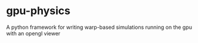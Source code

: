 # gpu-physics
A python framework for writing warp-based simulations running on the gpu with an opengl viewer

